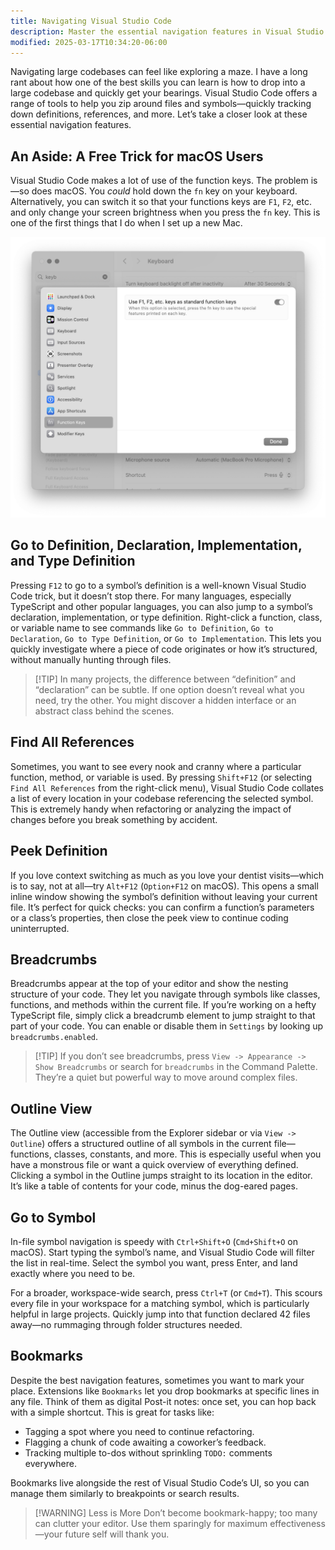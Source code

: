 ```yaml
---
title: Navigating Visual Studio Code
description: Master the essential navigation features in Visual Studio Code to efficiently move through your codebase
modified: 2025-03-17T10:34:20-06:00
---
```


Navigating large codebases can feel like exploring a maze. I have a long rant about how one of the best skills you can learn is how to drop into a large codebase and quickly get your bearings. Visual Studio Code offers a range of tools to help you zip around files and symbols—quickly tracking down definitions, references, and more. Let’s take a closer look at these essential navigation features.

## An Aside: A Free Trick for macOS Users

Visual Studio Code makes a lot of use of the function keys. The problem is—so does macOS. You _could_ hold down the `fn` key on your keyboard. Alternatively, you can switch it so that your functions keys are `F1`, `F2`, etc. and only change your screen brightness when you press the `fn` key. This is one of the first things that I do when I set up a new Mac.

![Use Function Keys as Standard Function Keys](assets/fn-keyboard-settings.png)

## Go to Definition, Declaration, Implementation, and Type Definition

Pressing `F12` to go to a symbol’s definition is a well-known Visual Studio Code trick, but it doesn’t stop there. For many languages, especially TypeScript and other popular languages, you can also jump to a symbol’s declaration, implementation, or type definition. Right-click a function, class, or variable name to see commands like `Go to Definition`, `Go to Declaration`, `Go to Type Definition`, or `Go to Implementation`. This lets you quickly investigate where a piece of code originates or how it’s structured, without manually hunting through files.

> [!TIP] In many projects, the difference between “definition” and “declaration” can be subtle. If one option doesn’t reveal what you need, try the other. You might discover a hidden interface or an abstract class behind the scenes.

## Find All References

Sometimes, you want to see every nook and cranny where a particular function, method, or variable is used. By pressing `Shift+F12` (or selecting `Find All References` from the right-click menu), Visual Studio Code collates a list of every location in your codebase referencing the selected symbol. This is extremely handy when refactoring or analyzing the impact of changes before you break something by accident.

## Peek Definition

If you love context switching as much as you love your dentist visits—which is to say, not at all—try `Alt+F12` (`Option+F12` on macOS). This opens a small inline window showing the symbol’s definition without leaving your current file. It’s perfect for quick checks: you can confirm a function’s parameters or a class’s properties, then close the peek view to continue coding uninterrupted.

## Breadcrumbs

Breadcrumbs appear at the top of your editor and show the nesting structure of your code. They let you navigate through symbols like classes, functions, and methods within the current file. If you’re working on a hefty TypeScript file, simply click a breadcrumb element to jump straight to that part of your code. You can enable or disable them in `Settings` by looking up `breadcrumbs.enabled`.

> [!TIP] If you don’t see breadcrumbs, press `View -> Appearance -> Show Breadcrumbs` or search for `breadcrumbs` in the Command Palette. They’re a quiet but powerful way to move around complex files.

## Outline View

The Outline view (accessible from the Explorer sidebar or via `View -> Outline`) offers a structured outline of all symbols in the current file—functions, classes, constants, and more. This is especially useful when you have a monstrous file or want a quick overview of everything defined. Clicking a symbol in the Outline jumps straight to its location in the editor. It’s like a table of contents for your code, minus the dog-eared pages.

## Go to Symbol

In-file symbol navigation is speedy with `Ctrl+Shift+O` (`Cmd+Shift+O` on macOS). Start typing the symbol’s name, and Visual Studio Code will filter the list in real-time. Select the symbol you want, press Enter, and land exactly where you need to be.

For a broader, workspace-wide search, press `Ctrl+T` (or `Cmd+T`). This scours every file in your workspace for a matching symbol, which is particularly helpful in large projects. Quickly jump into that function declared 42 files away—no rummaging through folder structures needed.

## Bookmarks

Despite the best navigation features, sometimes you want to mark your place. Extensions like `Bookmarks` let you drop bookmarks at specific lines in any file. Think of them as digital Post-it notes: once set, you can hop back with a simple shortcut. This is great for tasks like:

- Tagging a spot where you need to continue refactoring.
- Flagging a chunk of code awaiting a coworker’s feedback.
- Tracking multiple to-dos without sprinkling `TODO:` comments everywhere.

Bookmarks live alongside the rest of Visual Studio Code’s UI, so you can manage them similarly to breakpoints or search results.

> [!WARNING] Less is More
> Don’t become bookmark-happy; too many can clutter your editor. Use them sparingly for maximum effectiveness—your future self will thank you.
